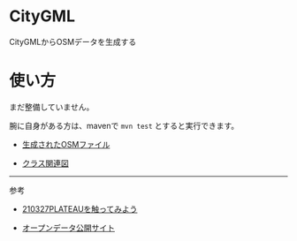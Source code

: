 # CityGML

CityGMLからOSMデータを生成する

# 使い方

まだ整備していません。

腕に自身がある方は、mavenで `mvn test` とすると実行できます。

- [生成されたOSMファイル](53392547_bldg_6697_op2.osm)

- [クラス関連図](doc/class.png)

----------------

参考

- [210327PLATEAUを触ってみよう](https://hackmd.io/@geopythonjp/HkZOmNpqL/%2FhfZTkl5FQGy8YHrgzc7ohQ)

- [オープンデータ公開サイト](https://www.geospatial.jp/ckan/dataset/plateau)

 
